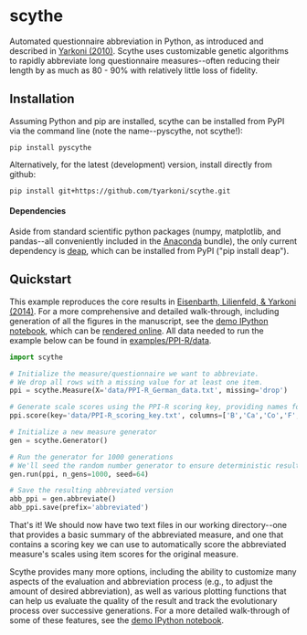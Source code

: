 # scythe
Automated questionnaire abbreviation in Python, as introduced and described in [Yarkoni (2010)](http://pilab.psy.utexas.edu/publications/Yarkoni_JRP_2010a.pdf). Scythe uses customizable genetic algorithms to rapidly abbreviate long questionnaire measures--often reducing their length by as much as 80 - 90% with relatively little loss of fidelity.

## Installation
Assuming Python and pip are installed, scythe can be installed from PyPI via the command line (note the name--pyscythe, not scythe!):
```
pip install pyscythe
```
Alternatively, for the latest (development) version, install directly from github:
```
pip install git+https://github.com/tyarkoni/scythe.git
```
#### Dependencies
Aside from standard scientific python packages (numpy, matplotlib, and pandas--all conveniently included in the [Anaconda](https://store.continuum.io/cshop/anaconda/) bundle), the only current dependency is [deap](https://github.com/DEAP/deap/), which can be installed from PyPI ("pip install deap").

## Quickstart
This example reproduces the core results in [Eisenbarth, Lilienfeld, & Yarkoni (2014)](http://pilab.psy.utexas.edu/publications/Eisenbarth_Psychological_Assessment_2014.pdf). For a more comprehensive and detailed walk-through, including generation of all the figures in the manuscript, see the [demo IPython notebook](https://github.com/tyarkoni/scythe/master/examples/PPI-R/PPI-R%20abbreviation.ipynb), which can be [rendered online](https://github.com/tyarkoni/scythe/blob/master/examples/PPI-R/PPI-R%20abbreviation.ipynb). All data needed to run the example below can be found in [examples/PPI-R/data](https://github.com/tyarkoni/scythe/tree/master/examples/PPI-R/data).

```python
import scythe

# Initialize the measure/questionnaire we want to abbreviate.
# We drop all rows with a missing value for at least one item.
ppi = scythe.Measure(X='data/PPI-R_German_data.txt', missing='drop')

# Generate scale scores using the PPI-R scoring key, providing names for the columns.
ppi.score(key='data/PPI-R_scoring_key.txt', columns=['B','Ca','Co','F','M','R','So','St'], rescale=True)

# Initialize a new measure generator
gen = scythe.Generator()

# Run the generator for 1000 generations
# We'll seed the random number generator to ensure deterministic results.
gen.run(ppi, n_gens=1000, seed=64)

# Save the resulting abbreviated version
abb_ppi = gen.abbreviate()
abb_ppi.save(prefix='abbreviated')
```
That's it! We should now have two text files in our working directory--one that provides a basic summary of the abbreviated measure, and one that contains a scoring key we can use to automatically score the abbreviated measure's scales using item scores for the original measure.

Scythe provides many more options, including the ability to customize many aspects of the evaluation and abbreviation process (e.g., to adjust the amount of desired abbreviation), as well as various plotting functions that can help us evaluate the quality of the result and track the evolutionary process over successive generations. For a more detailed walk-through of some of these features, see the [demo IPython notebook](https://github.com/tyarkoni/scythe/blob/master/examples/PPI-R/PPI-R%20abbreviation.ipynb).